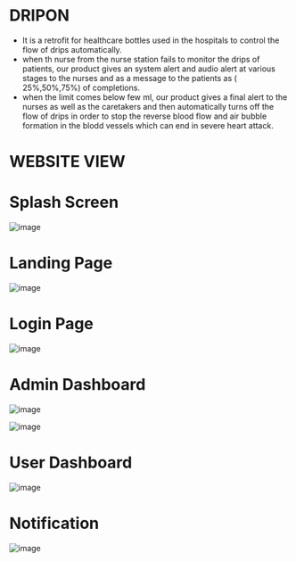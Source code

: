 # DRIPON

- It is  a retrofit for healthcare bottles used in the hospitals to control the flow of drips automatically.
- when th nurse from the nurse station fails to monitor the drips of patients, our product gives an system alert and audio alert at various stages to the nurses and as a message to the patients as ( 25%,50%,75%) of completions. 
- when the limit comes below few ml, our product gives a final alert to the nurses as well as the caretakers and then automatically turns off the flow of drips in order to stop the reverse blood flow and air bubble formation in the blodd vessels which can end in severe heart attack.

# WEBSITE VIEW

# Splash Screen

![image](https://user-images.githubusercontent.com/43011442/115235763-2bcc9380-a138-11eb-890e-69a7669f4141.png)

# Landing Page

![image](https://user-images.githubusercontent.com/43011442/115235806-3ab34600-a138-11eb-877e-b1f4c48b5466.png)

# Login Page

![image](https://user-images.githubusercontent.com/43011442/115235925-5b7b9b80-a138-11eb-9e7f-9bfa72b4cbc4.png)

# Admin Dashboard 

![image](https://user-images.githubusercontent.com/43011442/115236059-89f97680-a138-11eb-9440-1d24d763d204.png)

![image](https://user-images.githubusercontent.com/43011442/115236085-9251b180-a138-11eb-842a-15f73effae69.png)

# User Dashboard

![image](https://user-images.githubusercontent.com/43011442/115236277-cf1da880-a138-11eb-9c2e-c43c4eabb6f4.png)

# Notification

![image](https://user-images.githubusercontent.com/43011442/115236313-dba20100-a138-11eb-9a13-2516e00f888c.png)
